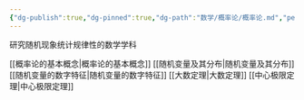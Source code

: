 ```yaml
---
{"dg-publish":true,"dg-pinned":true,"dg-path":"数学/概率论/概率论.md","permalink":"/数学/概率论/概率论/","pinned":true,"dgPassFrontmatter":true,"noteIcon":"","created":"2024-04-16T13:01:27.399+08:00","updated":"2024-04-20T18:54:51.158+08:00"}
---
```


研究随机现象统计规律性的数学学科

[[概率论的基本概念\|概率论的基本概念]]
[[随机变量及其分布\|随机变量及其分布]]
[[随机变量的数字特征\|随机变量的数字特征]]
[[大数定理\|大数定理]]
[[中心极限定理\|中心极限定理]]











